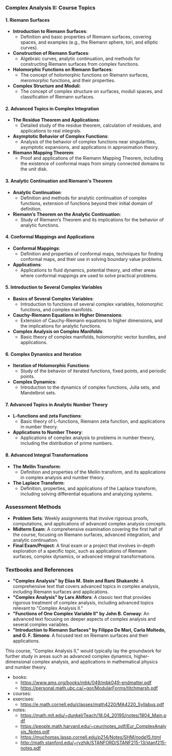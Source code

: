 ### **Complex Analysis II: Course Topics**

#### **1. Riemann Surfaces**
- **Introduction to Riemann Surfaces**:
  - Definition and basic properties of Riemann surfaces, covering spaces, and examples (e.g., the Riemann sphere, tori, and elliptic curves).
- **Construction of Riemann Surfaces**:
  - Algebraic curves, analytic continuation, and methods for constructing Riemann surfaces from complex functions.
- **Holomorphic Functions on Riemann Surfaces**:
  - The concept of holomorphic functions on Riemann surfaces, meromorphic functions, and their properties.
- **Complex Structure and Moduli**:
  - The concept of complex structure on surfaces, moduli spaces, and classification of Riemann surfaces.

#### **2. Advanced Topics in Complex Integration**
- **The Residue Theorem and Applications**:
  - Detailed study of the residue theorem, calculation of residues, and applications to real integrals.
- **Asymptotic Behavior of Complex Functions**:
  - Analysis of the behavior of complex functions near singularities, asymptotic expansions, and applications in approximation theory.
- **Riemann Mapping Theorem**:
  - Proof and applications of the Riemann Mapping Theorem, including the existence of conformal maps from simply connected domains to the unit disk.

#### **3. Analytic Continuation and Riemann's Theorem**
- **Analytic Continuation**:
  - Definition and methods for analytic continuation of complex functions, extension of functions beyond their initial domain of definition.
- **Riemann’s Theorem on the Analytic Continuation**:
  - Study of Riemann’s Theorem and its implications for the behavior of analytic functions.

#### **4. Conformal Mappings and Applications**
- **Conformal Mappings**:
  - Definition and properties of conformal maps, techniques for finding conformal maps, and their use in solving boundary value problems.
- **Applications**:
  - Applications to fluid dynamics, potential theory, and other areas where conformal mappings are used to solve practical problems.

#### **5. Introduction to Several Complex Variables**
- **Basics of Several Complex Variables**:
  - Introduction to functions of several complex variables, holomorphic functions, and complex manifolds.
- **Cauchy-Riemann Equations in Higher Dimensions**:
  - Extension of Cauchy-Riemann equations to higher dimensions, and the implications for analytic functions.
- **Complex Analysis on Complex Manifolds**:
  - Basic theory of complex manifolds, holomorphic vector bundles, and applications.

#### **6. Complex Dynamics and Iteration**
- **Iteration of Holomorphic Functions**:
  - Study of the behavior of iterated functions, fixed points, and periodic points.
- **Complex Dynamics**:
  - Introduction to the dynamics of complex functions, Julia sets, and Mandelbrot sets.

#### **7. Advanced Topics in Analytic Number Theory**
- **L-functions and zeta Functions**:
  - Basic theory of L-functions, Riemann zeta function, and applications in number theory.
- **Applications to Number Theory**:
  - Applications of complex analysis to problems in number theory, including the distribution of prime numbers.

#### **8. Advanced Integral Transformations**
- **The Mellin Transform**:
  - Definition and properties of the Mellin transform, and its applications in complex analysis and number theory.
- **The Laplace Transform**:
  - Definition, properties, and applications of the Laplace transform, including solving differential equations and analyzing systems.

### **Assessment Methods**
- **Problem Sets**: Weekly assignments that involve rigorous proofs, computations, and applications of advanced complex analysis concepts.
- **Midterm Exam**: A comprehensive examination covering the first half of the course, focusing on Riemann surfaces, advanced integration, and analytic continuation.
- **Final Exam/Project**: A final exam or a project that involves in-depth exploration of a specific topic, such as applications of Riemann surfaces, complex dynamics, or advanced integral transformations.

### **Textbooks and References**
- **"Complex Analysis" by Elias M. Stein and Rami Shakarchi**: A comprehensive text that covers advanced topics in complex analysis, including Riemann surfaces and applications.
- **"Complex Analysis" by Lars Ahlfors**: A classic text that provides rigorous treatment of complex analysis, including advanced topics relevant to "Complex Analysis II."
- **"Functions of One Complex Variable II" by John B. Conway**: An advanced text focusing on deeper aspects of complex analysis and several complex variables.
- **"Introduction to Riemann Surfaces" by Filippo De Mari, Carla Moltedo, and G. F. Simons**: A focused text on Riemann surfaces and their applications.

This course, "Complex Analysis II," would typically lay the groundwork for further study in areas such as advanced complex dynamics, higher-dimensional complex analysis, and applications in mathematical physics and number theory.

- books:
    - https://www.ams.org/books/mbk/049/mbk049-endmatter.pdf
    - https://personal.math.ubc.ca/~gor/ModularForms/titchmarsh.pdf
- courses:
- exercises:
    - https://e.math.cornell.edu/classes/math4220/MA4220_Syllabus.pdf
- notes:
    - https://math.mit.edu/~dunkel/Teach/18.04_2019S/notes/1804_Main.pdf
    - https://people.math.harvard.edu/~ceur/notes_pdf/Eur_ComplexAnalysis_Notes.pdf
    - https://muchomas.lassp.cornell.edu/p214/Notes/SHM/node15.html
    - http://math.stanford.edu/~ryzhik/STANFORD/STANF215-13/stanf215-notes.pdf
